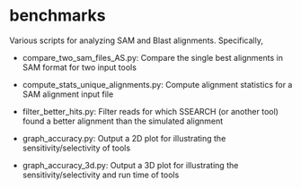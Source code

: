 # benchmarks

Various scripts for analyzing SAM and Blast alignments. Specifically,

+ compare_two_sam_files_AS.py:
	Compare the single best alignments in SAM format for two input tools

+ compute_stats_unique_alignments.py:
	Compute alignment statistics for a SAM alignment input file

+ filter_better_hits.py:
	Filter reads for which SSEARCH (or another tool) found a better alignment
	than the simulated alignment

+ graph_accuracy.py:
	Output a 2D plot for illustrating the sensitivity/selectivity of tools

+ graph_accuracy_3d.py:
	Output a 3D plot for illustrating the sensitivity/selectivity and run time
	of tools